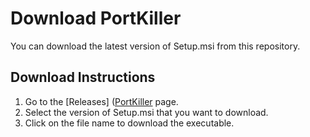 # Download PortKiller

You can download the latest version of Setup.msi from this repository.

## Download Instructions

1. Go to the [Releases] ([PortKiller]([https://github.com/HenryKim2022/PortKiller/releases/tag/PortKiller](https://github.com/HenryKim2022/PortKiller/releases/download/PortKiller/PortKiller.by.Henry.K.aka.Hendri.msi)) page.
2. Select the version of Setup.msi that you want to download.
3. Click on the file name to download the executable.
